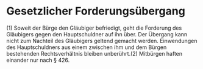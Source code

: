 # Gesetzlicher Forderungsübergang

(1) Soweit der Bürge den Gläubiger befriedigt, geht die Forderung des Gläubigers gegen den Hauptschuldner auf ihn über. Der Übergang kann nicht zum Nachteil des Gläubigers geltend gemacht werden. Einwendungen des Hauptschuldners aus einem zwischen ihm und dem Bürgen bestehenden Rechtsverhältnis bleiben unberührt.(2) Mitbürgen haften einander nur nach § 426. 

